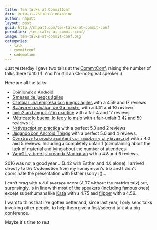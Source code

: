 ```yaml
---
title: Ten talks at CommitConf
date: 2018-11-25T10:00:00+00:00
author: nhpatt
layout: post
guid: http://nhpatt.com/ten-talks-at-commit-conf
permalink: /ten-talks-at-commit-conf/
image: ten-talks-at-commit-conf.png
categories:
  - talk
  - commitconf
  - codemotion
---
```


Just yesterday I gave two talks at the [CommitConf](https://2018.commit-conf.com/), raising the number of talks there to 10 (!). And I'm still an Ok-not-great speaker :(

Here are all the talks:

* [Opinionated Android](https://drive.google.com/open?id=0B9B4rs_8HCRGNmg1Tl9zWmduRFE)
* [5 meses de juegos ágiles](https://drive.google.com/open?id=0B9B4rs_8HCRGZHpSMXQ2U0RRT3c)
* [Cambiar una empresa con juegos ágiles](https://drive.google.com/open?id=12a35kBxwpnjU7z8QyZFKAiJs52aHoK0MKrayq1c9zT4) with a 4.59 and 17 reviews
* [RxJava en práctica, de 0 a master](https://drive.google.com/open?id=17I4K59P7d-RIWVUwfq3R0xyFi4Nhr4P7xkME4wqjSTQ) with a 4.31 and 16 reviews
* [Ionic2 and angular2 in practice](https://drive.google.com/open?id=1LHb9WQqBMUii9yg3gHMTaJ11669F4qsFillaIUlDqcc) with a fair 4 and 17 reviews
* [Métricas: lo bueno, lo feo y lo malo](https://drive.google.com/open?id=0B9B4rs_8HCRGeTJHNUItcHEzMDA) with a fair-unfair 3.42 and 50 reviews :'(
* [Nativescript en práctica](https://drive.google.com/open?id=1tuOnP6_glVULkPdLO38cxLqZwCeQOoq9qcvbySUHoFA) with a perfect 5.0 and 2 reviews.
* [Jugando con Android Things](https://drive.google.com/open?id=11iivhkRzTFhV3JlaZUbk-Bau3GeDtjaBtFfE6uhQnwo) with a perfect 5.0 and 4 reviews.
* [Construye tu propio assistant con raspberry pi y javascript](https://drive.google.com/open?id=1RAGtQuxjFxJGwxmnKePk2cmRx8M_E-GW0kniH9PP0IU) with a 4.0 and 5 reviews. Including a completely unfair 1 (complaining about the lack of material and lying about the number of attendees)
* [WebGL y three.js: creando Manhattan](https://drive.google.com/open?id=1Jo80D688D94DLE4cSSn1tMXBffOcZNSjpaYXgCF9EZQ) with a 4.8 and 5 reviews.

2016 was not a good year... (3.42 with Esther and 4.0 alone). I arrived directly to the Codemotion from my honeymoon's trip and I didn't coordinate
the presentation with Esther (sorry :()...

I can't brag with a 4.0 average score (4,37 without the metrics talk) but, surprisingly, is in line with most of the speakers (including famous ones) except
superhumans like [Katia](https://www.koliseo.com/katiaaresti) with a 4.75 and [flipper](https://www.koliseo.com/flipper83) with a 4.56.

I want to think that I've gotten better and, since last year, I only send talks involving other people, to help them give a first/second talk at a big conference. 

Maybe it's time to rest.